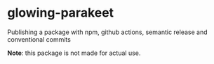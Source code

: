 # glowing-parakeet
Publishing a package with npm, github actions, semantic release and conventional commits


**Note**: this package is not made for actual use.